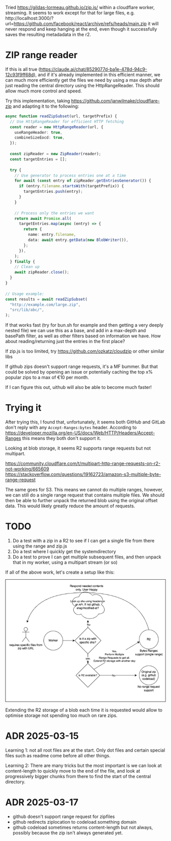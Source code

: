 Tried https://gildas-lormeau.github.io/zip.js/ within a cloudflare worker, streaming. It seems to work except for that for large files, e.g. http://localhost:3000/?url=https://github.com/facebook/react/archive/refs/heads/main.zip it will never respond and keep hanging at the end, even though it successfully saves the resulting metadadata in the r2.

# ZIP range reader

If this is all true (https://claude.ai/chat/8529077d-ba1e-478d-94c9-12c93f9ff68d), and if it's already implemented in this efficient manner, we can much more efficiently get the files we need by using a max depth after just reading the central directory using the HttpRangeReader. This should allow much more control and speed.

Try this implementation, taking https://github.com/janwilmake/cloudflare-zip and adapting it to the following:

```ts
async function readZipSubset(url, targetPrefix) {
  // Use HttpRangeReader for efficient HTTP fetching
  const reader = new HttpRangeReader(url, {
    useRangeHeader: true,
    combineSizeEocd: true,
  });

  const zipReader = new ZipReader(reader);
  const targetEntries = [];

  try {
    // Use generator to process entries one at a time
    for await (const entry of zipReader.getEntriesGenerator()) {
      if (entry.filename.startsWith(targetPrefix)) {
        targetEntries.push(entry);
      }
    }

    // Process only the entries we want
    return await Promise.all(
      targetEntries.map(async (entry) => {
        return {
          name: entry.filename,
          data: await entry.getData(new BlobWriter()),
        };
      }),
    );
  } finally {
    // Clean up
    await zipReader.close();
  }
}

// Usage example:
const results = await readZipSubset(
  "http://example.com/large.zip",
  "src/lib/abc/",
);
```

If that works fast (try for bun.sh for example and then getting a very deeply nested file) we can use this as a base, and add in a max-depth and basePath filter, as well as other filters based on information we have. How about reading/returning just the entries in the first place?

If zip.js is too limited, try https://github.com/ozkatz/cloudzip or other similar libs

If github zips doesn't support range requests, it's a MF bummer. But that could be solved by opening an issue or potentially caching the top x% popular zips to a max of €10 per month.

If I can figure this out, uithub will also be able to become much faster!

# Trying it

After trying this, I found that, unfortunately, it seems both GitHub and GitLab don't reply with any `Accept-Ranges:bytes` header. According to https://developer.mozilla.org/en-US/docs/Web/HTTP/Headers/Accept-Ranges this means they both don't support it.

Looking at blob storage, it seems R2 supports range requests but not multipart.

https://community.cloudflare.com/t/multipart-http-range-requests-on-r2-not-working/665609
https://stackoverflow.com/questions/19162723/amazon-s3-multiple-byte-range-request

The same goes for S3. This means we cannot do multiple ranges, however, we can still do a single range request that contains multiple files. We should then be able to further unpack the returned blob using the original offset data. This would likely greatly reduce the amount of requests.

# TODO

1. Do a test with a zip in a R2 to see if I can get a single file from there using the range and zip.js
2. Do a test where I quickly get the systemdirectory
3. Do a test to prove I can get multiple subsequent files, and then unpack that in my worker, using a multipart stream (or so)

If all of the above work, let's create a setup like this:

![](architecture.drawio.png)

Extending the R2 storage of a blob each time it is requested would allow to optimise storage not spending too much on rare zips.

<!-- Implementing this basically makes for a much faster version of uithub as only retrieval of the needed files would be needed. A specific subfolder of a 1GB zip would take seconds as just a few % needs to go over the thread. And it would set a great foundation for further tools. -->

# ADR 2025-03-15

Learning 1: not all root files are at the start. Only dot files and certain special files such as readme come before all other things.

Learning 2: There are many tricks but the most important is we can look at content-length to quickly move to the end of the file, and look at progressively bigger chunks from there to find the start of the central directory.

# ADR 2025-03-17

- github doesn't support range request for zipfiles
- github redirects ziplocation to codeload.something domain
- github codeload sometimes returns content-length but not always, possibly because the zip isn't always generated yet.
